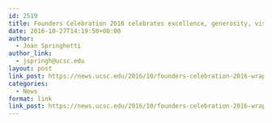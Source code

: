 ```yaml
---
id: 2519
title: Founders Celebration 2016 celebrates excellence, generosity, vision
date: 2016-10-27T14:19:50+00:00
author:
  - Joan Springhetti
author_link:
  - jspringh@ucsc.edu
layout: post
link_post: https://news.ucsc.edu/2016/10/founders-celebration-2016-wrapup-feature.html
categories:
  - News
format: link
link_post: https://news.ucsc.edu/2016/10/founders-celebration-2016-wrapup-feature.html
---
```

